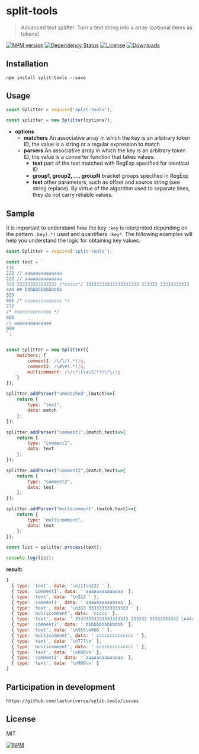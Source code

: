 # split-tools

> Advanced text splitter. Turn a text string into a array (optional items as tokens)


[![NPM version][npm-image]][npm-url]
[![Dependency Status][david-image]][david-url]
[![License][license-image]][license-url]
[![Downloads][downloads-image]][downloads-url]

## Installation
```
npm install split-tools --save
```

## Usage
```javascript
const Splitter = require('split-tools');

const splitter = new Splitter(options?);
```
- **options**
  - **matchers** An associative array in which the key is an arbitrary token ID, the value is a string or a regular expression to match
  - **parsers** An associative array in which the key is an arbitrary token ID, the value is a converter function that takes values:
    - **text** part of the text matched with RegExp specified for identical ID
    - **group1, group2, ..., groupN** bracket groups specified in RegExp
    - **text** other parameters, such as offset and source string (see string.replace). By virtue of the algorithm used to separate lines, they do not carry reliable values.

## Sample
It is important to understand how the key `:key` is interpreted depending on the pattern `:key(.*)` used and quantifiers `:key*`. The following examples will help you understand the logic for obtaining key values.
```javascript
const Splitter = require('split-tools');

const text = `
111
222 // aaaaaaaaaaaaaa
222 // aaaaaaaaaaaaaa
333 333333333333333 /*ccccc*/ 33333333333333333333 333333 33333333333 
444 ## bbbbbbbbbbbbbb
555
666 /* cccccccccccccc */
777
/* cccccccccccccc */
888
// aaaaaaaaaaaaaa
999
`;


const splitter = new Splitter({
	matchers: {
		comment1: /\/\/(.*)/g,
		comment2: /\#\#(.*)/g,
		multicomment: /\/\*([\s\S]*?)\*\//g
	}
});

splitter.addParser("unmatched",(match)=>{
	return {
		type: "text",
		data: match
	};
});

splitter.addParser("comment1",(match,text)=>{
	return {
		type: "comment1",
		data: text
	};
});

splitter.addParser("comment2",(match,text)=>{
	return {
		type: "comment2",
		data: text
	};
});

splitter.addParser("multicomment",(match,text)=>{
	return {
		type: "multicomment",
		data: text
	};
});

const list = splitter.process(text);

console.log(list);
```

**result:**
```javascript
[ 
  { type: 'text', data: '\n111\n222 ' },
  { type: 'comment1', data: ' aaaaaaaaaaaaaa' },
  { type: 'text', data: '\n222 ' },
  { type: 'comment1', data: ' aaaaaaaaaaaaaa' },
  { type: 'text', data: '\n333 333333333333333 ' },
  { type: 'multicomment', data: 'ccccc' },
  { type: 'text', data: ' 33333333333333333333 333333 33333333333 \n444 ' },
  { type: 'comment2', data: ' bbbbbbbbbbbbbb' },
  { type: 'text', data: '\n555\n666 ' },
  { type: 'multicomment', data: ' cccccccccccccc ' },
  { type: 'text', data: '\n777\n' },
  { type: 'multicomment', data: ' cccccccccccccc ' },
  { type: 'text', data: '\n888\n' },
  { type: 'comment1', data: ' aaaaaaaaaaaaaa' },
  { type: 'text', data: '\n999\n' }
]
```




## Participation in development
```
https://github.com/lastuniverse/split-tools/issues
```

## License
MIT


[![NPM](https://nodei.co/npm/split-tools.png?downloads=true&downloadRank=true&stars=true)](https://nodei.co/npm/split-tools/)

[npm-image]: https://img.shields.io/npm/v/split-tools.svg?style=flat
[npm-url]: https://npmjs.org/package/split-tools
[david-image]: http://img.shields.io/david/lastuniverse/split-tools.svg?style=flat
[david-url]: https://david-dm.org/lastuniverse/split-tools
[license-image]: http://img.shields.io/npm/l/split-tools.svg?style=flat
[license-url]: LICENSE
[downloads-image]: http://img.shields.io/npm/dm/split-tools.svg?style=flat
[downloads-url]: https://npmjs.org/package/split-tools
